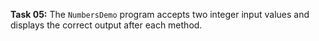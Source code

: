 **Task 05:**  The `NumbersDemo` program accepts two integer input values and displays the correct output after each method. 